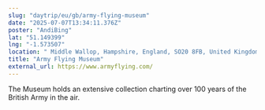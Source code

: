```yaml
---
slug: "daytrip/eu/gb/army-flying-museum"
date: "2025-07-07T13:34:11.376Z"
poster: "AndiBing"
lat: "51.149399"
lng: "-1.573507"
location: " Middle Wallop, Hampshire, England, SO20 8FB, United Kingdom"
title: "Army Flying Museum"
external_url: https://www.armyflying.com/
---
```

The Museum holds an extensive collection charting over 100 years of the British Army in the air.